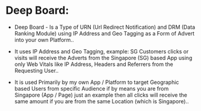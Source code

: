 # Deep Board:

* Deep Board - Is a Type of URN (Url Redirect Notification) and DRM (Data Ranking Module) using IP Address and Geo Tagging as a Form of Advert into your own Platform..

* It uses IP Address and Geo Tagging, example: SG Customers clicks or visits will receive the Adverts from the Singapore (SG) based App using only Web Vitals like IP Address, Headers and Referrers from the Requesting User..

* It is used Primarily by my own App / Platform to target Geographic based Users from specific Audience if by means you are from Singapore (App / Page) just an example then all clicks will receive the same amount if you are from the same Location (which is Singapore)..
